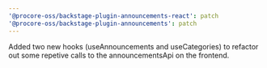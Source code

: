 ```yaml
---
'@procore-oss/backstage-plugin-announcements-react': patch
'@procore-oss/backstage-plugin-announcements': patch
---
```


Added two new hooks (useAnnouncements and useCategories) to refactor out some repetive calls to the announcementsApi on the frontend.
